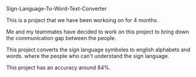 Sign-Language-To-Word-Text-Converter

This is a project that we have been workoing on for 4 months.

Me and my teammates have decided to work on this project to bring down the communication gap between the people. 

This project converts the sign language symboles to english alphabets and words. where the people who can't understand the sign language.

This project has an accuracy around 84%.
